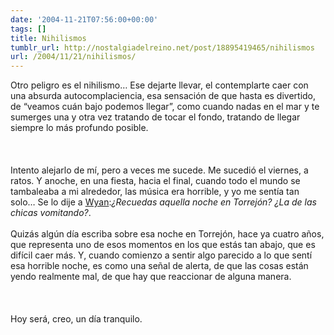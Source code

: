 ```yaml
---
date: '2004-11-21T07:56:00+00:00'
tags: []
title: Nihilismos
tumblr_url: http://nostalgiadelreino.net/post/18895419465/nihilismos
url: /2004/11/21/nihilismos/
---
```


<p>Otro peligro es el nihilismo&hellip; Ese dejarte llevar, el contemplarte caer con una absurda autocomplaciencia, esa sensación de que hasta es divertido, de &ldquo;veamos cuán bajo podemos llegar&rdquo;, como cuando nadas en el mar y te sumerges una y otra vez tratando de tocar el fondo, tratando de llegar siempre lo más profundo posible.<br/><br/><br/><br/>Intento alejarlo de mí, pero a veces me sucede. Me sucedió el viernes, a ratos. Y anoche, en una fiesta, hacia el final, cuando todo el mundo se tambaleaba a mi alrededor, las música era horrible, y yo me sentía tan solo&hellip; Se lo dije a <a href="http://www.finitud.blogspot.com">Wyan</a>:<em>¿Recuedas aquella noche en Torrejón? ¿La de las chicas vomitando?</em>.<br/><br/>Quizás algún día escriba sobre esa noche en Torrejón, hace ya cuatro años, que representa uno de esos momentos en los que estás tan abajo, que es difícil caer más. Y, cuando comienzo a sentir algo parecido a lo que sentí esa horrible noche, es como una señal de alerta, de que las cosas están yendo realmente mal, de que hay que reaccionar de alguna manera.<br/><br/><br/><br/>Hoy será, creo, un día tranquilo.</p><div class="blogger-post-footer"><img width="1" height="1" src="https://blogger.googleusercontent.com/tracker/1180118427259117074-2096089977452297643?l=nostalgiadelreino.blogspot.com" alt=""/></div>